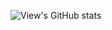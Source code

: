<!--### Hi there 👋-->

<!--
**View12138/View12138** is a ✨ _special_ ✨ repository because its `README.md` (this file) appears on your GitHub profile.

Here are some ideas to get you started:

- 🔭 I’m currently working on ...
- 🌱 I’m currently learning ...
- 👯 I’m looking to collaborate on ...
- 🤔 I’m looking for help with ...
- 💬 Ask me about ...
- 📫 How to reach me: ...
- 😄 Pronouns: ...
- ⚡ Fun fact: ...
-->

![View's GitHub stats](https://github-readme-stats.vercel.app/api?username=View12138&show_icons=true&count_private=true&title=asd&title_color=58A6FF&text_color=C9D1D9&icon_color=238636&border_color=30363D&bg_color=0D1117&hide_border=false&locale=cn&border_radius=6&include_all_commits=true)
